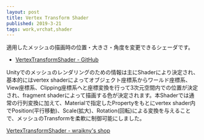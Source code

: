```yaml
---
layout: post
title: Vertex Transform Shader
published: 2019-3-21
tags: work,vrchat,shader
---
```


適用したメッシュの描画時の位置・大きさ・角度を変更できるシェーダです。

- [VertexTransformShader - GitHub](https://github.com/wraikny/VertexTransformShader)

<!--more-->

Unityでのメッシュのレンダリングのための情報は主にShaderにより決定され、基本的にはvertex shaderによってオブジェクト座標系からワールド座標系、View座標系、Clipping座標系へと座標変換を行って3次元空間内での位置が決定され、fragment shaderによって描画する色が決定されます。本Shaderでは通常の行列変換に加えて、Materialで指定したPropertyをもとにvertex shader内でPosition(平行移動)、Scale(拡大)、Rotation(回転)による変換を与えることで、メッシュのTransformを柔軟に制御可能にしました。

[VertexTransformShader - wraikny's shop](https://wraikny.booth.pm/items/1222332)

